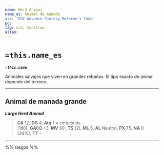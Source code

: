 ```yaml
---
name: Herd Animal
name_es: Animal de manada
src: "OSE Advance Fantasy Referee's Tome"
pg: 
tag: srd, monstruo
alias: 
---
```

# `=this.name_es` 

**_`=this.name`_**

Animales salvajes que viven en grandes rebaños. El tipo exacto de animal depende del terreno.

---
## Animal de manada grande
**_Large Herd Animal_**

>**CA** 12, **DG** 4, **Atq** 1 × embestida (1d8), **GAC0** +3, **MV** 80’, **TS** (2), **ML** 5, **AL** Neutral, **PX** 75, **NA** 0 (3d10), **TT** -

---

%% rasgos %%